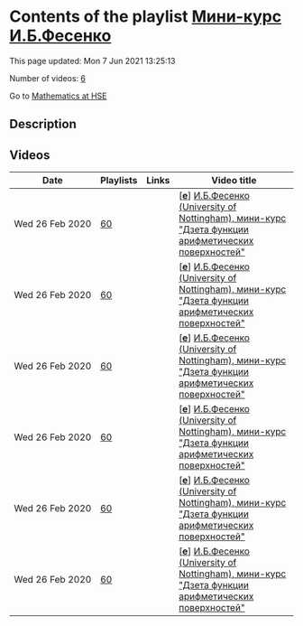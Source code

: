 # Contents of the playlist [Мини-курс И.Б.Фесенко](https://www.youtube.com/playlist?list=PLq3E5oubNNoB3cuhqET-MvntTRlv_K6Oa)

This page updated: Mon 7 Jun 2021 13:25:13

Number of videos: [6](#videos)

Go to [Mathematics at HSE](../README.md)

## Description



## Videos

|Date|Playlists|Links|Video title|
|---|---|---|---|
| Wed&nbsp;26&nbsp;Feb&nbsp;2020 | [60](../playlists/60 "Мини-курс И.Б.Фесенко") |  | [[**e**](https://studio.youtube.com/video/edgc1dSBWUI/edit "Edit")] [И.Б.Фесенко (University of Nottingham), мини-курс &#34;Дзета функции арифметических поверхностей&#34;](https://www.youtube.com/watch?v=edgc1dSBWUI&list=PLq3E5oubNNoB3cuhqET-MvntTRlv_K6Oa "Лекция 1") |
| Wed&nbsp;26&nbsp;Feb&nbsp;2020 | [60](../playlists/60 "Мини-курс И.Б.Фесенко") |  | [[**e**](https://studio.youtube.com/video/5jj1-B5IgLg/edit "Edit")] [И.Б.Фесенко (University of Nottingham), мини-курс &#34;Дзета функции арифметических поверхностей&#34;](https://www.youtube.com/watch?v=5jj1-B5IgLg&list=PLq3E5oubNNoB3cuhqET-MvntTRlv_K6Oa "Лекция 2") |
| Wed&nbsp;26&nbsp;Feb&nbsp;2020 | [60](../playlists/60 "Мини-курс И.Б.Фесенко") |  | [[**e**](https://studio.youtube.com/video/EqrE8PinhAk/edit "Edit")] [И.Б.Фесенко (University of Nottingham), мини-курс &#34;Дзета функции арифметических поверхностей&#34;](https://www.youtube.com/watch?v=EqrE8PinhAk&list=PLq3E5oubNNoB3cuhqET-MvntTRlv_K6Oa "Лекция 3") |
| Wed&nbsp;26&nbsp;Feb&nbsp;2020 | [60](../playlists/60 "Мини-курс И.Б.Фесенко") |  | [[**e**](https://studio.youtube.com/video/MKXUCCMvIgY/edit "Edit")] [И.Б.Фесенко (University of Nottingham), мини-курс &#34;Дзета функции арифметических поверхностей&#34;](https://www.youtube.com/watch?v=MKXUCCMvIgY&list=PLq3E5oubNNoB3cuhqET-MvntTRlv_K6Oa "Лекция 4") |
| Wed&nbsp;26&nbsp;Feb&nbsp;2020 | [60](../playlists/60 "Мини-курс И.Б.Фесенко") |  | [[**e**](https://studio.youtube.com/video/bLZpwuZIo64/edit "Edit")] [И.Б.Фесенко (University of Nottingham), мини-курс &#34;Дзета функции арифметических поверхностей&#34;](https://www.youtube.com/watch?v=bLZpwuZIo64&list=PLq3E5oubNNoB3cuhqET-MvntTRlv_K6Oa "Лекция 5") |
| Wed&nbsp;26&nbsp;Feb&nbsp;2020 | [60](../playlists/60 "Мини-курс И.Б.Фесенко") |  | [[**e**](https://studio.youtube.com/video/4xfT_DVaJ3k/edit "Edit")] [И.Б.Фесенко (University of Nottingham), мини-курс &#34;Дзета функции арифметических поверхностей&#34;](https://www.youtube.com/watch?v=4xfT_DVaJ3k&list=PLq3E5oubNNoB3cuhqET-MvntTRlv_K6Oa "Лекция 6") |
